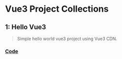 # Vue3 Project Collections

## 1: Hello Vue3

> Simple hello world vue3 project using Vue3 CDN.

### <a href="https://github.com/alex1the1great/hello-vue3" target="_blank">Code</a>
